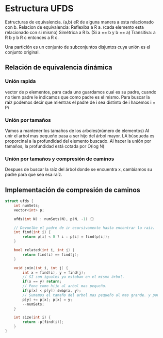 # Estructura UFDS
Estructuras de equivalencia. (a,b) eR de alguna manera a esta relacionado con b.
Relacion de equivalencia:
Reflexiba a R a. (cada elemento esta relacionado con si mismo)
Simétrica a R b. (Si a == b y b == a)
Transitiva: a R b y b R c entonces a R c.

Una partición es un conjunto de subconjuntos disjuntos cuya unión es el conjunto original.

## Relación de equivalencia dinámica
### Unión rapida
vector de p elementos, para cada uno guardamos cual es su padre, cuando no tiern padre le indicamos que como padre es el mismo.
Para buscar la raiz podemos decir que mientras el padre de i sea distinto de i hacemos i = Pi

### Unión por tamaños
Vamos a mantener los tamaños de los arboles(número de elementos)
Al unir el arbol mas pequeño pasa a ser hijo del árbol mayor.
LA búsqueda es proporcinal a la profundidad del elemento buscado.
Al hacer la unión por tamaños, la profundidad está cotada por O(log N)

### Unión por tamaños y compresión de caminos
Despues de buscar la raíz del árbol donde se encuentra x, cambiamos su padre para que sea esa raíz.

## Implementación de compresión de caminos
```cpp
struct ufds {
    int numSets;
    vector<int> p;

    ufds(int N) : numSets(N), p(N, -1) {}

    // Devuelbe el padre de ir ecursivamente hasta encontrar la raiz.
    int find(int i) {
        return p[i] < 0 ? i : p[i] = find(p[i]);
    }

    bool related(int i, int j) {
        return find(i) == find(j);
    }

    void join(int i, int j) {
        int x = find(i), y = find(j);
        // SI son iguales ya estaban en el mismo árbol.
        if(x == y) return;
        // Pone como hijo al arbol mas pequeño.
        if(p[x] < p[y]) swap(x, y);
        // Sumamos el tamaño del arbol mas pequeño al mas grande. y ponemos como padre al mas grande.
        p[y] += p[x]; p[x] = y;
        --numSets;
    }

    int size(int i) {
        return -p[find(i)];
    }
}
```
